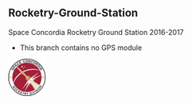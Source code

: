 ## Rocketry-Ground-Station
Space Concordia Rocketry Ground Station 2016-2017

* This branch contains no GPS module

![Alt text](https://github.com/chriskfwoo/Rocketry-Ground-Station/blob/master/src/Avionics/res/logo.png)
